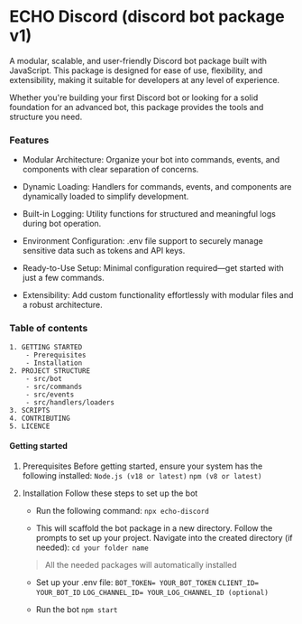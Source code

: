 # **ECHO Discord (discord bot package v1)**

A modular, scalable, and user-friendly Discord bot package built with JavaScript. This package is designed for ease of use, flexibility, and extensibility, making it suitable for developers at any level of experience.

Whether you're building your first Discord bot or looking for a solid foundation for an advanced bot, this package provides the tools and structure you need.

### **Features** 

- Modular Architecture: Organize your bot into commands, events, and components with clear separation of concerns.

- Dynamic Loading: Handlers for commands, events, and components are dynamically loaded to simplify development.

- Built-in Logging: Utility functions for structured and meaningful logs during bot operation.

- Environment Configuration: .env file support to securely manage sensitive data such as tokens and API keys.

- Ready-to-Use Setup: Minimal configuration required—get started with just a few commands.

- Extensibility: Add custom functionality effortlessly with modular files and a robust architecture.

### **Table of contents**

	1. GETTING STARTED 
		- Prerequisites 
		- Installation 
	2. PROJECT STRUCTURE
	    - src/bot
	    - src/commands
	    - src/events
	    - src/handlers/loaders
	3. SCRIPTS
	4. CONTRIBUTING 
	5. LICENCE 

#### **Getting started**
1. Prerequisites 
   Before getting started, ensure your system has the following installed:
   `Node.js (v18 or latest)`
   `npm (v8 or latest)`
   
1. Installation 
   Follow these steps to set up the bot 

    - Run the following command:
     `npx echo-discord`

    - This will scaffold the bot package in a new directory. Follow the prompts to set up your project.
     Navigate into the created directory (if needed):
     `cd your folder name`

   >All the needed packages will automatically installed 

    - Set up your .env file:
     `BOT_TOKEN= YOUR_BOT_TOKEN`
     `CLIENT_ID= YOUR_BOT_ID`
     `LOG_CHANNEL_ID= YOUR_LOG_CHANNEL_ID (optional)`
   
    - Run the bot 
     `npm start`

   

